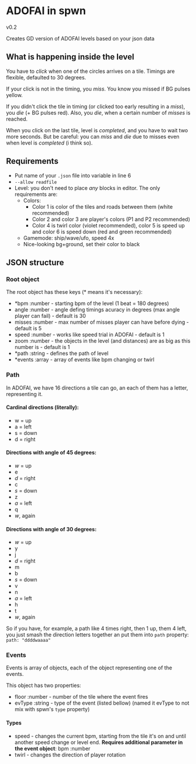 # ADOFAI in spwn
v0.2

Creates GD version of ADOFAI levels based on your json data

## What is happening inside the level

You have to *click* when one of the circles arrives on a tile. Timings are flexible, defaulted to 30 degrees.

If your click is not in the timing, you *miss*. You know you missed if BG pulses yellow.

If you didn't click the tile in timing (or clicked too early resulting in a *miss*), you *die* (+ BG pulses red). Also, you *die*, when a certain number of *misses* is reached.

When you click on the last tile, level is *completed*, and you have to wait two more seconds. But be careful: you can *miss* and *die* due to misses even when level is *completed* (i think so).

## Requirements

* Put name of your `.json` file into variable in line 6
* `--allow readfile`
* Level: you don't need to place *any* blocks in editor. The only requirements are:
	* Colors:
		* Color 1 is color of the tiles and roads between them (white recommended)
		* Color 2 and color 3 are player's colors (P1 and P2 recommended)
		* Color 4 is twirl color (violet recommended), color 5 is speed up and color 6 is speed down (red and green recommended)
	* Gamemode: ship/wave/ufo, speed 4x
	* Nice-looking bg+ground, set their color to black

## JSON structure

### Root object

The root object has these keys (\* means it's necessary):
* \*bpm :number - starting bpm of the level (1 beat = 180 degrees)
* angle :number - angle defing timings acuracy in degrees (max angle player can fail) - default is 30
* misses :number - max number of misses player can have before dying - default is 5
* speed :number - works like speed trial in ADOFAI - default is 1
* zoom :number - the objects in the level (and distances) are as big as this number is - default is 1
* \*path :string - defines the path of level
* \*events :array - array of events like bpm changing or twirl

### Path

In ADOFAI, we have 16 directions a tile can go, an each of them has a letter, representing it.

#### Cardinal directions (literally):
* w = up
* a = left
* s = down
* d = right

#### Directions with angle of 45 degrees:
* *w* = up
* e
* *d* = right
* c
* *s* = down
* z
* *a* = left
* q
* *w*, again

#### Directions with angle of 30 degrees:
* *w* = up
* y
* j
* *d* = right
* m
* b
* *s* = down
* v
* n
* *a* = left
* h
* t
* *w*, again

So if you have, for example, a path like 4 times right, then 1 up, them 4 left, you just smash the direction letters together an put them into `path` property:
`path: "ddddwaaaa"`

### Events
Events is array of objects, each of the object representing one of the events.

This object has two properties:
* floor :number - number of the tile where the event fires
* evType :string - type of the event (listed bellow) (named it evType to not mix with spwn's `type` property)

#### Types
* speed - changes the current bpm, starting from the tile it's on and until another speed change or level end. **Requires additional parameter in the event object**: bpm :number
* twirl - changes the direction of player rotation

